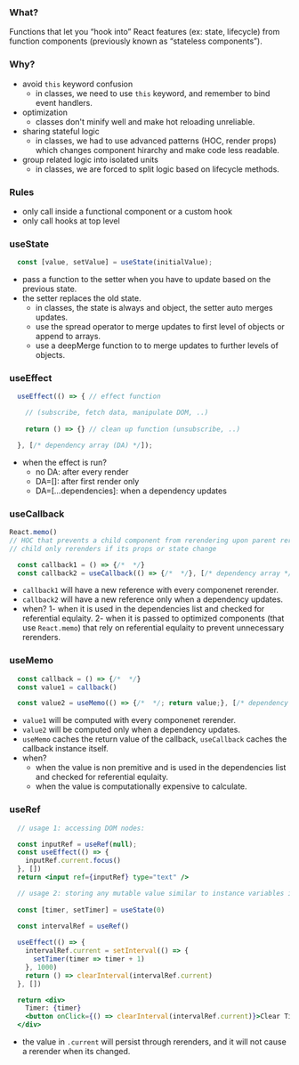 ### What?
Functions that let you “hook into” React features (ex: state, lifecycle) from function components (previously known as “stateless components”).

### Why?
- avoid `this` keyword confusion
  - in classes, we need to use `this` keyword, and remember to bind event handlers.
- optimization
  - classes don't minify well and make hot reloading unreliable.
- sharing stateful logic
  - in classes, we had to use advanced patterns (HOC, render props) which changes component hirarchy and make code less readable.
- group related logic into isolated units 
  - in classes, we are forced to split logic based on lifecycle methods.

### Rules
- only call inside a functional component or a custom hook
- only call hooks at top level

### useState
```js
  const [value, setValue] = useState(initialValue);
```
- pass a function to the setter when you have to update based on the previous state.
- the setter replaces the old state.
  - in classes, the state is always and object, the setter auto merges updates.
  - use the spread operator to merge updates to first level of objects or append to arrays.
  - use a deepMerge function to to merge updates to further levels of objects.

### useEffect
```js
  useEffect(() => { // effect function

    // (subscribe, fetch data, manipulate DOM, ..)
    
    return () => {} // clean up function (unsubscribe, ..)

  }, [/* dependency array (DA) */]);
```
- when the effect is run?
  - no DA: after every render
  - DA=[]: after first render only
  - DA=[...dependencies]: when a dependency updates

### useCallback
```js 
React.memo() 
// HOC that prevents a child component from rerendering upon parent rerender 
// child only rerenders if its props or state change
```
```js
  const callback1 = () => {/*  */}
  const callback2 = useCallback(() => {/*  */}, [/* dependency array */]) 
```
- `callback1` will have a new reference with every componenet rerender.
- `callback2` will have a new reference only when a dependency updates.
- when?
  1- when it is used in the dependencies list and checked for referential equlaity.
  2- when it is passed to optimized components (that use `React.memo`) that rely on referential equlaity to prevent unnecessary rerenders.

### useMemo
```js
  const callback = () => {/*  */}
  const value1 = callback()

  const value2 = useMemo(() => {/*  */; return value;}, [/* dependency array */]) 
```
- `value1` will be computed with every componenet rerender.
- `value2` will be computed only when a dependency updates.
- `useMemo` caches the return value of the callback, `useCallback` caches the callback instance itself.
- when? 
  - when the value is non premitive and is used in the dependencies list and checked for referential equlaity. 
  - when the value is computationally expensive to calculate.

### useRef
```jsx
  // usage 1: accessing DOM nodes:

  const inputRef = useRef(null);
  const useEffect(() => {
    inputRef.current.focus()
  }, [])
  return <input ref={inputRef} type="text" />
```
```jsx
  // usage 2: storing any mutable value similar to instance variables in a class component
  
  const [timer, setTimer] = useState(0)
  
  const intervalRef = useRef()

  useEffect(() => {
    intervalRef.current = setInterval(() => {
      setTimer(timer => timer + 1)
    }, 1000)
    return () => clearInterval(intervalRef.current)
  }, [])

  return <div>
    Timer: {timer}
    <button onClick={() => clearInterval(intervalRef.current)}>Clear Timer</button>
  </div>
```
- the value in `.current` will persist through rerenders, and it will not cause a rerender when its changed.

